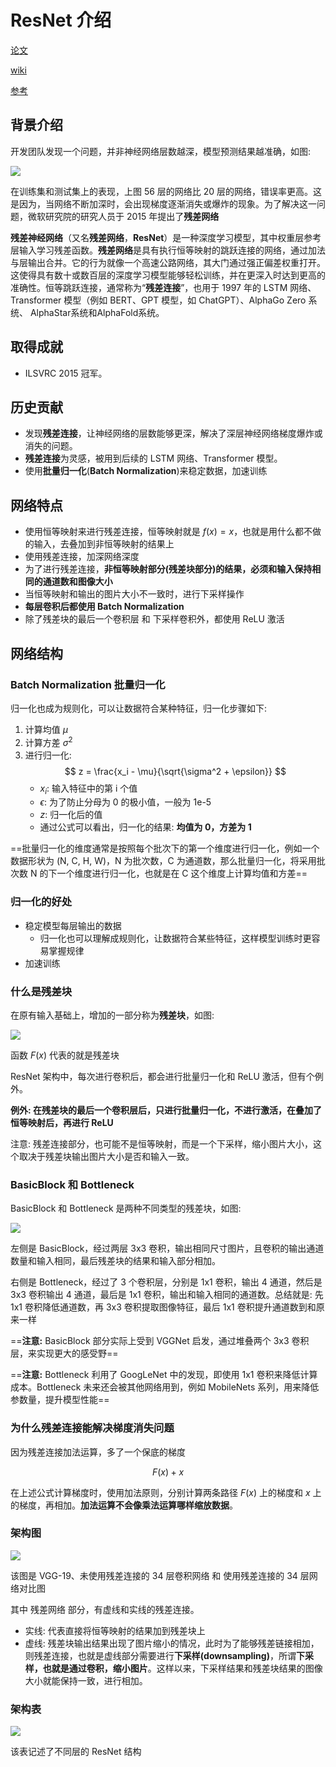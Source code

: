 # ResNet 介绍

[论文](https://arxiv.org/pdf/1512.03385v1.pdf)

[wiki](https://en.wikipedia.org/wiki/Residual_neural_network)

[参考](https://www.geeksforgeeks.org/residual-networks-resnet-deep-learning/)

## 背景介绍

开发团队发现一个问题，并非神经网络层数越深，模型预测结果越准确，如图:

![](md-img/abc.jpg)

在训练集和测试集上的表现，上图 56 层的网络比 20 层的网络，错误率更高。这是因为，当网络不断加深时，会出现梯度逐渐消失或爆炸的现象。为了解决这一问题，微软研究院的研究人员于 2015 年提出了**残差网络**

**残差神经网络**（又名**残差网络**，**ResNet**）是一种深度学习模型，其中权重层参考层输入学习残差函数。**残差网络**是具有执行恒等映射的跳跃连接的网络，通过加法与层输出合并。它的行为就像一个高速公路网络，其大门通过强正偏差权重打开。这使得具有数十或数百层的深度学习模型能够轻松训练，并在更深入时达到更高的准确性。恒等跳跃连接，通常称为“**残差连接**”，也用于 1997 年的 LSTM 网络、Transformer 模型（例如 BERT、GPT 模型，如 ChatGPT）、AlphaGo Zero 系统、 AlphaStar系统和AlphaFold系统。

## 取得成就

- ILSVRC 2015 冠军。

## 历史贡献

- 发现**残差连接**，让神经网络的层数能够更深，解决了深层神经网络梯度爆炸或消失的问题。
- **残差连接**为灵感，被用到后续的 LSTM 网络、Transformer 模型。
- 使用**批量归一化**(**Batch Normalization**)来稳定数据，加速训练

## 网络特点

- 使用恒等映射来进行残差连接，恒等映射就是 $f(x) = x$，也就是用什么都不做的输入，去叠加到非恒等映射的结果上
- 使用残差连接，加深网络深度
- 为了进行残差连接，**非恒等映射部分(残差块部分)的结果，必须和输入保持相同的通道数和图像大小**
- 当恒等映射和输出的图片大小不一致时，进行下采样操作
- **每层卷积后都使用 Batch Normalization**
- 除了残差块的最后一个卷积层 和 下采样卷积外，都使用 ReLU 激活

## 网络结构

### Batch Normalization 批量归一化

归一化也成为规则化，可以让数据符合某种特征，归一化步骤如下:

1. 计算均值 $\mu$
2. 计算方差 $\sigma^2$
3. 进行归一化:
   $$
   z = \frac{x_i - \mu}{\sqrt{\sigma^2 + \epsilon}}
   $$
   - $x_i$: 输入特征中的第 i 个值
   - $\epsilon$: 为了防止分母为 0 的极小值，一般为 1e-5
   - $z$: 归一化后的值
   - 通过公式可以看出，归一化的结果: **均值为 0，方差为 1**

==批量归一化的维度通常是按照每个批次下的第一个维度进行归一化，例如一个数据形状为 (N, C, H, W)，N 为批次数，C 为通道数，那么批量归一化，将采用批次数 N 的下一个维度进行归一化，也就是在 C 这个维度上计算均值和方差==

### 归一化的好处

- 稳定模型每层输出的数据
  - 归一化也可以理解成规则化，让数据符合某些特征，这样模型训练时更容易掌握规律
- 加速训练

### 什么是残差块

在原有输入基础上，增加的一部分称为**残差块**，如图:

![](md-img/ResNet介绍_2024-01-22-15-13-58.png)

函数 $F(x)$ 代表的就是残差块

ResNet 架构中，每次进行卷积后，都会进行批量归一化和 ReLU 激活，但有个例外。

**例外: 在残差块的最后一个卷积层后，只进行批量归一化，不进行激活，在叠加了恒等映射后，再进行 ReLU**

注意: 残差连接部分，也可能不是恒等映射，而是一个下采样，缩小图片大小，这个取决于残差块输出图片大小是否和输入一致。

### BasicBlock 和 Bottleneck

BasicBlock 和 Bottleneck 是两种不同类型的残差块，如图:

![](md-img/ResBlockVariants.png)

左侧是 BasicBlock，经过两层 3x3 卷积，输出相同尺寸图片，且卷积的输出通道数量和输入相同，最后残差块的结果和输入部分相加。

右侧是 Bottleneck，经过了 3 个卷积层，分别是 1x1 卷积，输出 4 通道，然后是 3x3 卷积输出 4 通道，最后是 1x1 卷积，输出和输入相同的通道数。总结就是: 先 1x1 卷积降低通道数，再 3x3 卷积提取图像特征，最后 1x1 卷积提升通道数到和原来一样

==**注意:** BasicBlock 部分实际上受到 VGGNet 启发，通过堆叠两个 3x3 卷积层，来实现更大的感受野==

==**注意:** Bottleneck 利用了 GoogLeNet 中的发现，即使用 1x1 卷积来降低计算成本。Bottleneck 未来还会被其他网络用到，例如 MobileNets 系列，用来降低参数量，提升模型性能==

### 为什么残差连接能解决梯度消失问题

因为残差连接加法运算，多了一个保底的梯度

$$
F(x) + x
$$

在上述公式计算梯度时，使用加法原则，分别计算两条路径 $F(x)$ 上的梯度和 $x$ 上的梯度，再相加。**加法运算不会像乘法运算哪样缩放数据**。

### 架构图

![](md-img/ResNet.png)

该图是 VGG-19、未使用残差连接的 34 层卷积网络 和 使用残差连接的 34 层网络对比图

其中 残差网络 部分，有虚线和实线的残差连接。

- 实线: 代表直接将恒等映射的结果加到残差块上
- 虚线: 残差块输出结果出现了图片缩小的情况，此时为了能够残差链接相加，则残差连接，也就是虚线部分需要进行**下采样(downsampling)**，所谓**下采样，也就是通过卷积，缩小图片**。这样以来，下采样结果和残差块结果的图像大小就能保持一致，进行相加。

### 架构表

![](md-img/ResNet介绍_2024-01-22-16-32-51.png)

该表记述了不同层的 ResNet 结构
